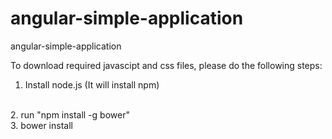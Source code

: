 # angular-simple-application
angular-simple-application

To download required javascipt and css files, please do the following steps:
<br/>
1. Install node.js (It will install npm)
<br/>
2. run "npm install -g bower"
<br/>
3. bower install
